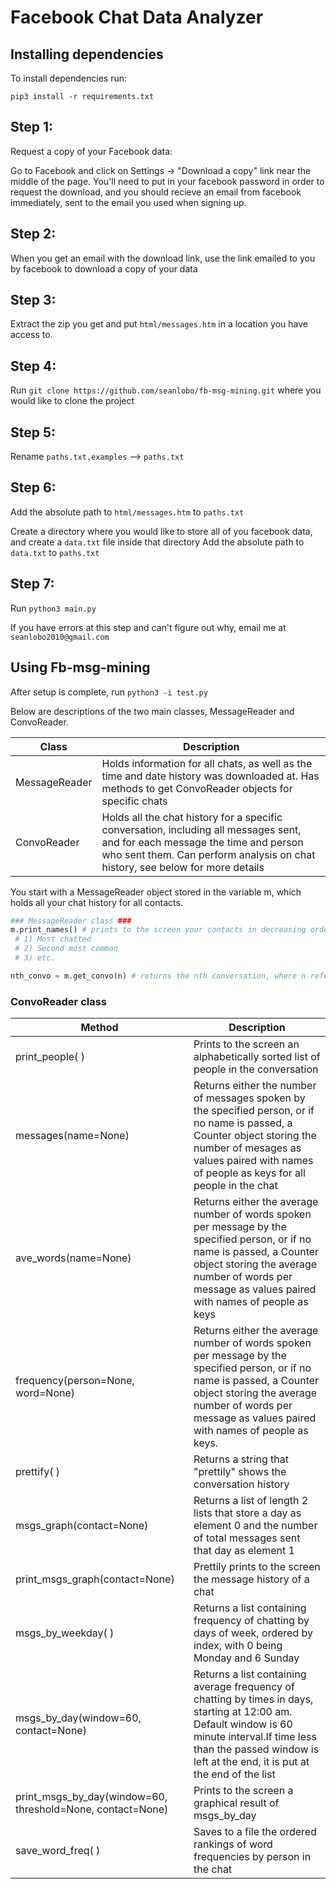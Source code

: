 # Facebook Chat Data Analyzer

## Installing dependencies

To install dependencies run:

    pip3 install -r requirements.txt


## Step 1:

Request a copy of your Facebook data:

Go to Facebook and click on Settings -> "Download a copy" link near the middle of the page.
You'll need to put in your facebook password in order to request the download, and you should
recieve an email from facebook immediately, sent to the email you used when signing up.


## Step 2:

When you get an email with the download link, use the link emailed to you by facebook 
to download a copy of your data


## Step 3:

Extract the zip you get and put `html/messages.htm` in a location you have access to. 


## Step 4:

Run `git clone https://github.com/seanlobo/fb-msg-mining.git` where you would like to clone the project


## Step 5:

Rename `paths.txt.examples` --> `paths.txt`


## Step 6:

Add the absolute path to `html/messages.htm` to `paths.txt`

Create a directory where you would like to store all of you facebook data, and create a 
`data.txt` file inside that directory
Add the absolute path to `data.txt` to `paths.txt`


## Step 7:

Run `python3 main.py`

If you have errors at this step and can't figure out why, email me at `seanlobo2010@gmail.com`


## Using Fb-msg-mining

After setup is complete, run `python3 -i test.py`

Below are descriptions of the two main classes, MessageReader and ConvoReader.

| Class   | Description |
|-------------|-------------|
|MessageReader | Holds information for all chats, as well as the time and date history was downloaded at. Has methods to get ConvoReader objects for specific chats |
|ConvoReader | Holds all the chat history for a specific conversation, including all messages sent, and for each message the time and person who sent them. Can perform analysis on chat history, see below for more details |


You start with a MessageReader object stored in the variable m, which holds all your chat history for all contacts.


```python
### MessageReader class ###
m.print_names() # prints to the screen your contacts in decreasing order of chatted frequency
 # 1) Most chatted
 # 2) Second most common
 # 3) etc.

nth_convo = m.get_convo(n) # returns the nth conversation, where n referres to the output of m.print_names()
```

### ConvoReader class ###

| Method   | Description |
|-------------|-------------|
|print_people( ) | Prints to the screen an alphabetically sorted list of people in the conversation |
|messages(name=None) | Returns either the number of messages spoken by the specified person, or if no name is passed, a Counter object storing the number of mesages as values paired with names of people as keys for all people in the chat |
|ave_words(name=None) | Returns either the average number of words spoken per message by the specified person, or if no name is passed, a Counter object storing the average number of words per message as values paired with names of people as keys
|frequency(person=None, word=None) | Returns either the average number of words spoken per message by the specified person, or if no name is passed, a Counter object storing the average number of words per message as values paired with names of people as keys.
| prettify( ) | Returns a string that \"prettily\" shows the conversation history |
| msgs_graph(contact=None) | Returns a list of length 2 lists that store a day as element 0 and the number of total messages sent that day as element 1 |
| print_msgs_graph(contact=None) | Prettily prints to the screen the message history of a chat |
| msgs_by_weekday( ) | Returns a list containing frequency of chatting by days of week, ordered by index, with 0 being Monday and 6 Sunday |
| msgs_by_day(window=60, contact=None) | Returns a list containing average frequency of chatting by times in days, starting at 12:00 am. Default window is 60 minute interval.If time less than the passed window is left at the end, it is put at the end of the list |
| print_msgs_by_day(window=60, threshold=None, contact=None) | Prints to the screen a graphical result of msgs_by_day |
| save_word_freq( ) | Saves to a file the ordered rankings of word frequencies by person in the chat |





